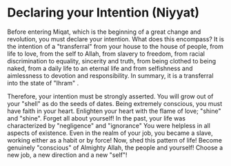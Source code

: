 Declaring your Intention (Niyyat)
=================================

Before entering Miqat, which is the beginning of a great change and
revolution, you must declare your intention. What does this encompass?
It is the intention of a "transferral" from your house to the house of
people, from life to love, from the self to Allah, from slavery to
freedom, from racial discrimination to equality, sincerity and truth,
from being clothed to being naked, from a daily life to an eternal life
and from selfishness and aimlessness to devotion and responsibility. In
summary, it is a transferral into the state of "Ihram" .

Therefore, your intention must be strongly asserted. You will grow out
of your "shell" as do the seeds of dates. Being extremely conscious, you
must have faith in your heart. Enlighten your heart with the flame of
love; "shine" and "shine". Forget all about yourself! In the past, your
life was characterized by "negligence" and "ignorance" You were helpless
in all aspects of existence. Even in the realm of your job, you became a
slave, working either as a habit or by force! Now, shed this pattern of
life! Become genuinely "conscious" of Almighty Allah, the people and
yourself! Choose a new job, a new direction and a new "self"!


